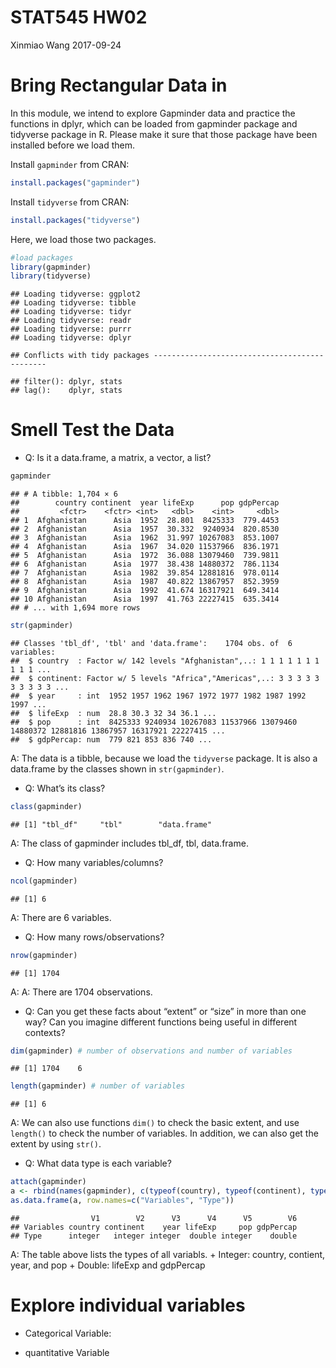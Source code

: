 STAT545 HW02
================
Xinmiao Wang
2017-09-24

Bring Rectangular Data in
=========================

In this module, we intend to explore Gapminder data and practice the functions in dplyr, which can be loaded from gapminder package and tidyverse package in R. Please make it sure that those package have been installed before we load them.

Install `gapminder` from CRAN:

``` r
install.packages("gapminder")
```

Install `tidyverse` from CRAN:

``` r
install.packages("tidyverse")
```

Here, we load those two packages.

``` r
#load packages
library(gapminder)
library(tidyverse)
```

    ## Loading tidyverse: ggplot2
    ## Loading tidyverse: tibble
    ## Loading tidyverse: tidyr
    ## Loading tidyverse: readr
    ## Loading tidyverse: purrr
    ## Loading tidyverse: dplyr

    ## Conflicts with tidy packages ----------------------------------------------

    ## filter(): dplyr, stats
    ## lag():    dplyr, stats

Smell Test the Data
===================

-   Q: Is it a data.frame, a matrix, a vector, a list?

``` r
gapminder
```

    ## # A tibble: 1,704 × 6
    ##        country continent  year lifeExp      pop gdpPercap
    ##         <fctr>    <fctr> <int>   <dbl>    <int>     <dbl>
    ## 1  Afghanistan      Asia  1952  28.801  8425333  779.4453
    ## 2  Afghanistan      Asia  1957  30.332  9240934  820.8530
    ## 3  Afghanistan      Asia  1962  31.997 10267083  853.1007
    ## 4  Afghanistan      Asia  1967  34.020 11537966  836.1971
    ## 5  Afghanistan      Asia  1972  36.088 13079460  739.9811
    ## 6  Afghanistan      Asia  1977  38.438 14880372  786.1134
    ## 7  Afghanistan      Asia  1982  39.854 12881816  978.0114
    ## 8  Afghanistan      Asia  1987  40.822 13867957  852.3959
    ## 9  Afghanistan      Asia  1992  41.674 16317921  649.3414
    ## 10 Afghanistan      Asia  1997  41.763 22227415  635.3414
    ## # ... with 1,694 more rows

``` r
str(gapminder)
```

    ## Classes 'tbl_df', 'tbl' and 'data.frame':    1704 obs. of  6 variables:
    ##  $ country  : Factor w/ 142 levels "Afghanistan",..: 1 1 1 1 1 1 1 1 1 1 ...
    ##  $ continent: Factor w/ 5 levels "Africa","Americas",..: 3 3 3 3 3 3 3 3 3 3 ...
    ##  $ year     : int  1952 1957 1962 1967 1972 1977 1982 1987 1992 1997 ...
    ##  $ lifeExp  : num  28.8 30.3 32 34 36.1 ...
    ##  $ pop      : int  8425333 9240934 10267083 11537966 13079460 14880372 12881816 13867957 16317921 22227415 ...
    ##  $ gdpPercap: num  779 821 853 836 740 ...

A: The data is a tibble, because we load the `tidyverse` package. It is also a data.frame by the classes shown in `str(gapminder)`.

-   Q: What’s its class?

``` r
class(gapminder)
```

    ## [1] "tbl_df"     "tbl"        "data.frame"

A: The class of gapminder includes tbl\_df, tbl, data.frame.

-   Q: How many variables/columns?

``` r
ncol(gapminder)
```

    ## [1] 6

A: There are 6 variables.

-   Q: How many rows/observations?

``` r
nrow(gapminder)
```

    ## [1] 1704

A: A: There are 1704 observations.

-   Q: Can you get these facts about “extent” or “size” in more than one way? Can you imagine different functions being useful in different contexts?

``` r
dim(gapminder) # number of observations and number of variables
```

    ## [1] 1704    6

``` r
length(gapminder) # number of variables
```

    ## [1] 6

A: We can also use functions `dim()` to check the basic extent, and use `length()` to check the number of variables. In addition, we can also get the extent by using `str()`.

-   Q: What data type is each variable?

``` r
attach(gapminder)
a <- rbind(names(gapminder), c(typeof(country), typeof(continent), typeof(year), typeof(lifeExp), typeof(pop), typeof(gdpPercap)))
as.data.frame(a, row.names=c("Variables", "Type"))
```

    ##                V1        V2      V3      V4      V5        V6
    ## Variables country continent    year lifeExp     pop gdpPercap
    ## Type      integer   integer integer  double integer    double

A: The table above lists the types of all variabls. + Integer: country, contient, year, and pop + Double: lifeExp and gdpPercap

Explore individual variables
============================

-   Categorical Variable:

-   quantitative Variable
